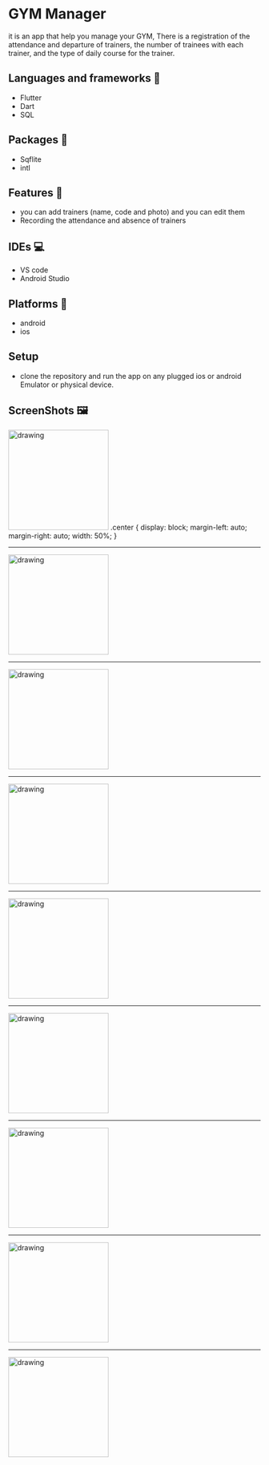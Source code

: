 # GYM Manager

it is an app that help you manage your GYM, There is a registration of the attendance and departure of trainers, the number of trainees with each trainer, and the type of daily course for the trainer.

## Languages and frameworks 📑
* Flutter 
* Dart
* SQL

## Packages 🔎
* Sqflite
* intl

## Features 🥇
* you can add trainers (name, code and photo) and you can edit them
* Recording the attendance and absence of trainers 
## IDEs 💻
* VS code
* Android Studio
## Platforms 📱
* android 
* ios
## Setup
* clone the repository and run the app on any plugged ios or android Emulator or physical device.
## ScreenShots 🖼️
   

<img src="https://user-images.githubusercontent.com/38363762/115417982-634f4480-a1f9-11eb-9d69-dbeb40eab1a8.jpg" alt="drawing" width="200" class = "center"/>
.center {
  display: block;
  margin-left: auto;
  margin-right: auto;
  width: 50%;
}

-----------------------------------------------------------------------------------------------------------------------------------------------------------------------------------

<img src="https://user-images.githubusercontent.com/38363762/115423223-ee323e00-a1fd-11eb-9ae4-0dbe26a16001.jpg" alt="drawing" width="200"/>


-----------------------------------------------------------------------------------------------------------------------------------------------------------------------------------

<img src="https://user-images.githubusercontent.com/38363762/115418334-b45f3880-a1f9-11eb-82a0-ab64eeeca82e.jpg" alt="drawing" width="200"/>


-----------------------------------------------------------------------------------------------------------------------------------------------------------------------------------

<img src="https://user-images.githubusercontent.com/38363762/115418422-c3de8180-a1f9-11eb-8ec4-868f367d6337.jpeg" alt="drawing" width="200"/>



-----------------------------------------------------------------------------------------------------------------------------------------------------------------------------------

<img src="https://user-images.githubusercontent.com/38363762/115418735-02743c00-a1fa-11eb-82d6-e5ea9ebd50b8.jpg" alt="drawing" width="200"/>

-----------------------------------------------------------------------------------------------------------------------------------------------------------------------------------

<img src="https://user-images.githubusercontent.com/38363762/115418760-0902b380-a1fa-11eb-87d8-5b81e0fdb0f3.jpg" alt="drawing" width="200"/>


-----------------------------------------------------------------------------------------------------------------------------------------------------------------------------------

<img src="https://user-images.githubusercontent.com/38363762/115418801-0f912b00-a1fa-11eb-8dc6-a0cd15493ebc.jpeg" alt="drawing" width="200"/>


-----------------------------------------------------------------------------------------------------------------------------------------------------------------------------------

<img src="https://user-images.githubusercontent.com/38363762/115418865-233c9180-a1fa-11eb-8a02-9f2e4fb0fb19.jpg" alt="drawing" width="200"/>


-----------------------------------------------------------------------------------------------------------------------------------------------------------------------------------

<img src="https://user-images.githubusercontent.com/38363762/115418891-29cb0900-a1fa-11eb-942a-d50efa8d3f50.jpg" alt="drawing" width="200"/>






